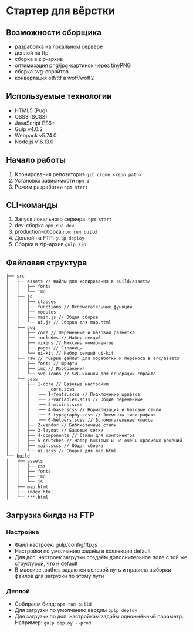 # Стартер для вёрстки

## Возможности сборщика
- разработка на локальном сервере
- деплой на ftp
- сборка в zip-архив
- оптимизация png/jpg-картинок через tinyPNG
- сборка svg-спрайтов
- конвертация otf/ttf в woff/woff2

## Используемые технологии
- HTML5 (Pug)
- CSS3 (SCSS)
- JavaScript ES6+
- Gulp v4.0.2
- Webpack v5.74.0
- Node.js v16.13.0

## Начало работы
1. Клонирования репозитория `git clone <repo_path>`
2. Установка зависимости `npm i`
3. Режим разработки `npm start`

## CLI-команды
1. Запуск локального сервера: `npm start`
2. dev-сборка `npm run dev`
3. production-сборка `npm run build`
4. Деплой на FTP: `gulp deploy`
5. Сборка в zip-архив `gulp zip`

## Файловая структура
```
├── src
│   ├── assets // Файлы для копирования в build/assets/
│   │   ├── fonts
│   │   └── img
│   ├── js
│   │   ├── classes
│   │   ├── functions // Вспомогательные функции
│   │   ├── modules
│   │   ├── main.js // Общая сборка
│   │   └── ui.js // Сборка для map.html
│   ├── pug
│   │   ├── core // Переменные и базовая разметка
│   │   ├── includes // Набор секций
│   │   ├── mixins // Миксины компонентов
│   │   ├── pages // Страницы
│   │   └── ui-kit // Набор секций ui-kit
│   ├── raw // "Сырые файлы" для обработки и переноса в src/assets
│   │   ├── fonts // Шрифты
│   │   ├── img // Изображения
│   │   └── svg-icons // SVG-иконки для генерации спрайта
│   └── sass
│   │   ├── 1-core // Базовые настройки
│   │   │   ├── _core.scss
│   │   │   ├── 1-fonts.scss // Подключение шрифтов
│   │   │   ├── 2-variables.scss // Общие переменные
│   │   │   ├── 3-mixins.scss
│   │   │   ├── 4-base.scss // Нормализация и базовые стили
│   │   │   ├── 5-typography.scss // Элементы типографики
│   │   │   ├── 6-helpers.scss // Вспомогательные классы
│   │   ├── 2-vendor // Библиотечные стили
│   │   ├── 3-layout // Базовые сетки
│   │   ├── 4-components // Стили для компонентов
│   │   ├── 5-crutches // Набор быстрых и не очень красивых решений
│   │   ├── main.scss // Общая сборка
│   │   └── ui.scss // Сборка для map.html
└── build
│   ├── assets
│   │   ├── css
│   │   ├── fonts
│   │   ├── img
│   │   └── js
│   ├── map.html
│   ├── index.html
│   └── ***.html
```

## Загрузка билда на FTP
### Настройка
- Файл настроек: gulp/config/ftp.js
- Настройки по умолчанию задаём в коллекции default
- Для доп. настроек загрузки создаём дополнительное поле с той же структурой, что и default
- В массиве <default>.pathes задаются целевой путь и правила выборки файлов для загрузки по этому пути

### Деплой
- Собираем билд: `npm run build`
- Для загрузки по умолчанию вводим `gulp deploy`
- Для загрузки по доп. настройкам задаём одноимённый параметр. Например: `gulp deploy --prod`